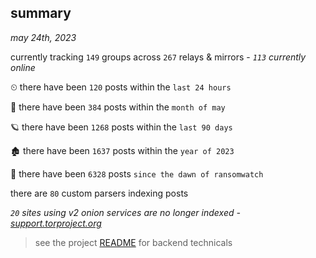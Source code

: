 
## summary
_may 24th, 2023_

currently tracking `149` groups across `267` relays & mirrors - _`113` currently online_

⏲ there have been `120` posts within the `last 24 hours`

🦈 there have been `384` posts within the `month of may`

🪐 there have been `1268` posts within the `last 90 days`

🏚 there have been `1637` posts within the `year of 2023`

🦕 there have been `6328` posts `since the dawn of ransomwatch`

there are `80` custom parsers indexing posts

_`20` sites using v2 onion services are no longer indexed - [support.torproject.org](https://support.torproject.org/onionservices/v2-deprecation/)_

> see the project [README](https://github.com/joshhighet/ransomwatch#ransomwatch--) for backend technicals
